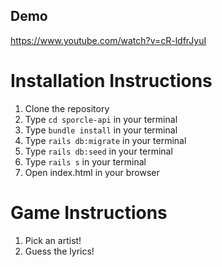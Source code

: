 ## Demo
https://www.youtube.com/watch?v=cR-ldfrJyuI

# Installation Instructions

1. Clone the repository
2. Type ```cd sporcle-api``` in your terminal
3. Type ```bundle install``` in your terminal
4. Type ```rails db:migrate``` in your terminal
5. Type ```rails db:seed``` in your terminal
6. Type ```rails s``` in your terminal
7. Open index.html in your browser

# Game Instructions

1. Pick an artist!
2. Guess the lyrics!
